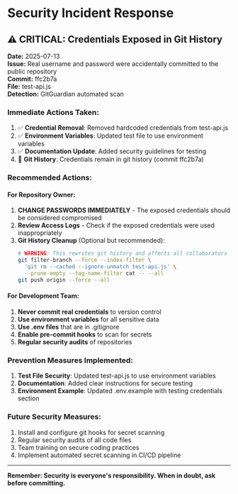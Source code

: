 # Security Incident Response

## ⚠️ CRITICAL: Credentials Exposed in Git History

**Date:** 2025-07-13  
**Issue:** Real username and password were accidentally committed to the public repository  
**Commit:** ffc2b7a  
**File:** test-api.js  
**Detection:** GitGuardian automated scan  

### Immediate Actions Taken:

1. ✅ **Credential Removal**: Removed hardcoded credentials from test-api.js
2. ✅ **Environment Variables**: Updated test file to use environment variables
3. ✅ **Documentation Update**: Added security guidelines for testing
4. 🔄 **Git History**: Credentials remain in git history (commit ffc2b7a)

### Recommended Actions:

#### For Repository Owner:
1. **CHANGE PASSWORDS IMMEDIATELY** - The exposed credentials should be considered compromised
2. **Review Access Logs** - Check if the exposed credentials were used inappropriately
3. **Git History Cleanup** (Optional but recommended):
   ```bash
   # WARNING: This rewrites git history and affects all collaborators
   git filter-branch --force --index-filter \
     'git rm --cached --ignore-unmatch test-api.js' \
     --prune-empty --tag-name-filter cat -- --all
   git push origin --force --all
   ```

#### For Development Team:
1. **Never commit real credentials** to version control
2. **Use environment variables** for all sensitive data
3. **Use .env files** that are in .gitignore
4. **Enable pre-commit hooks** to scan for secrets
5. **Regular security audits** of repositories

### Prevention Measures Implemented:

1. **Test File Security**: Updated test-api.js to use environment variables
2. **Documentation**: Added clear instructions for secure testing
3. **Environment Example**: Updated .env.example with testing credentials section

### Future Security Measures:

1. Install and configure git hooks for secret scanning
2. Regular security audits of all code files
3. Team training on secure coding practices
4. Implement automated secret scanning in CI/CD pipeline

---

**Remember: Security is everyone's responsibility. When in doubt, ask before committing.**